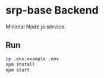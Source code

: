 # srp-base Backend

Minimal Node.js service.

## Run

```sh
cp .env.example .env
npm install
npm start
```
